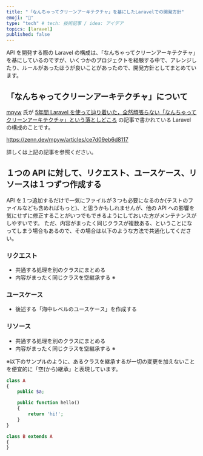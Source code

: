 ```yaml
---
title: "「なんちゃってクリーンアーキテクチャ」を基にしたLaravelでの開発方針"
emoji: "🦝"
type: "tech" # tech: 技術記事 / idea: アイデア
topics: [laravel]
published: false
---
```

API を開発する際の Laravel の構成は、「なんちゃってクリーンアーキテクチャ」を基にしているのですが、いくつかのプロジェクトを経験する中で、アレンジしたり、ルールがあったほうが良いことがあったので、開発方針としてまとめています。

## 「なんちゃってクリーンアーキテクチャ」について

[mpyw](https://zenn.dev/mpyw) 氏が [5年間 Laravel を使って辿り着いた，全然頑張らない「なんちゃってクリーンアーキテクチャ」という落としどころ](https://zenn.dev/mpyw/articles/ce7d09eb6d8117) の記事で書かれている Laravel の構成のことです。

https://zenn.dev/mpyw/articles/ce7d09eb6d8117

詳しくは上記の記事を参照ください。

## １つの API に対して、リクエスト、ユースケース、リソースは１つずつ作成する

API を１つ追加するだけで一気にファイルが３つも必要になるのか(テストのファイルなども含めればもっと)、と思うかもしれませんが、他の API への影響を気にせずに修正することがいつでもできるようにしておいた方がメンテナンスがしやすいです。
ただ、内容がまったく同じクラスが複数ある、ということになってしまう場合もあるので、その場合は以下のような方法で共通化してください。

### リクエスト

- 共通する処理を別のクラスにまとめる
- 内容がまったく同じクラスを空継承する ※

### ユースケース

- 後述する「海中レベルのユースケース」を作成する

### リソース

- 共通する処理を別のクラスにまとめる
- 内容がまったく同じクラスを空継承する ※

※以下のサンプルのように、あるクラスを継承するが一切の変更を加えないことを便宜的に「空(から)継承」と表現しています。

```php
class A
{
    public $a;

    public function hello()
    {
        return 'hi!';
    }
}

class B extends A
{
}
```
